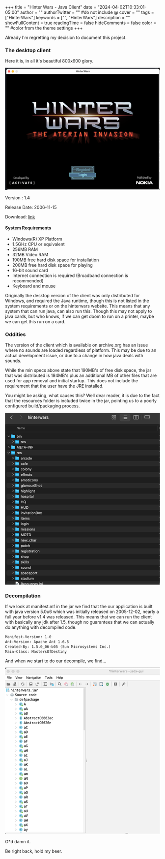 +++
title = "Hinter Wars - Java Client"
date = "2024-04-02T10:33:01-05:00"
author = ""
authorTwitter = "" #do not include @
cover = ""
tags = ["HinterWars"]
keywords = ["", "HinterWars"]
description = ""
showFullContent = true
readingTime = false
hideComments = false
color = "" #color from the theme settings
+++

Already I'm regretting my decision to document this project. 

### The desktop client 

Here it is, in all it's beautiful 800x600 glory. 

![v1.4LoadingScreen](/static/posts/hinterwars/hinter-wars-java-client/v1.4LoadingScreen.png)


Version : 1.4

Release Date: 2006-11-15

Download: [link](https://archive.org/details/hinterwars)

#### System Requirements 

- Windows(R) XP Platform
- 1.5GHz CPU or equivalent
- 256MB RAM
- 32MB Video RAM
- 190MB free hard disk space for installation
- 200MB free hard disk space for playing
- 16-bit sound card
- Internet connection is required (Broadband connection is recommended)
- Keyboard and mouse


Originally the desktop version of the client was only distributed for Windows, and required the Java runtime, though this is not listed in the system requirements or on the hinterwars website. This means that any system that can run java, can also run this. Though this may not apply to java cards, but who knows, if we can get doom to run on a printer, maybe we can get this run on a card.  

### Oddities

The version of the client which is available on archive.org has an issue where no sounds are loaded regardless of platform. This may be due to an actual development issue, or due to a change in how java deals with sounds. 

While the min specs above state that 190MB's of free disk space, the jar that was distributed is 194MB's plus an additional MB of other files that are used for app removal and initial startup. This does not include the requirement that the user have the JRE installed. 

You might be asking, what causes this? Well dear reader, it is due to the fact that the resources folder is included twice in the jar, pointing us to a poorly configured build/packaging process.

![v](/static/posts/hinterwars/hinter-wars-java-client/v1.4DupeResFolder.png)



### Decompilation

If we look at manifest.mf in the jar we find that the our application is built with java version 5.0u6 which was initially released on 2005-12-02, nearly a full year before v1.4 was released. This means that we can run the client with basically any jdk after 1.5, though no guarantees that we can actually do anything with decompiled code. 

 ``` properties
Manifest-Version: 1.0
Ant-Version: Apache Ant 1.6.5
Created-By: 1.5.0_06-b05 (Sun Microsystems Inc.)
Main-Class: MastersOfDestiny
 ```


And when we start to do our decompile, we find... 

![v](/static/posts/hinterwars/hinter-wars-java-client/v1.4Obfuscated.png)

 
G*d damn it. 


Be right back, hold my beer. 